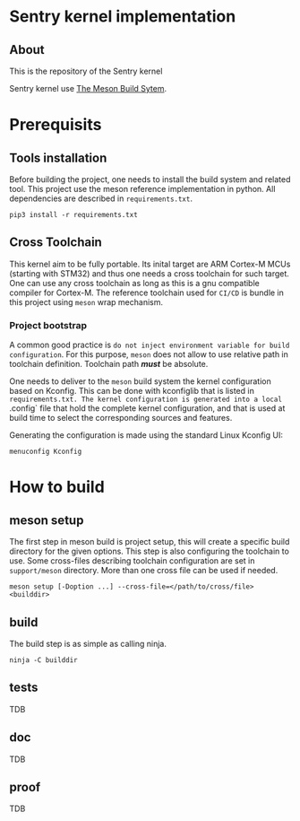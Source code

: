 # Sentry kernel implementation

## About

This is the repository of the Sentry kernel

Sentry kernel use [The Meson Build Sytem](https://mesonbuild.com/).

# Prerequisits

## Tools installation
Before building the project, one needs to install the build system and related tool. This project use the meson reference implementation in python. All dependencies are described in `requirements.txt`.

```console
pip3 install -r requirements.txt
```

## Cross Toolchain

This kernel aim to be fully portable. Its inital target are ARM Cortex-M MCUs (starting with STM32) and thus one needs a cross toolchain for such target. One can use any cross toolchain as long as this is a gnu compatible compiler for Cortex-M. The reference toolchain used for `CI/CD` is bundle in this project using `meson` wrap mechanism.

### Project bootstrap


A common good practice is `do not inject environment variable for build configuration`. For this purpose, `meson` does not allow to use relative path in toolchain definition. Toolchain path **_must_** be absolute.


One needs to deliver to the `meson` build system the kernel configuration based on Kconfig. This can be done with
kconfiglib that is listed in `requirements.txt. The kernel configuration is generated into a local `.config` file that
hold the complete kernel configuration, and that is used at build time to select the corresponding sources and features.

Generating the configuration is made using the standard Linux Kconfig UI:
```console
menuconfig Kconfig
```

# How to build

## meson setup
The first step in meson build is project setup, this will create a specific build directory for the given options. This step is also configuring the toolchain to use.
Some cross-files describing toolchain configuration are set in `support/meson` directory. More than one cross file can be used if needed.

```console
meson setup [-Doption ...] --cross-file=</path/to/cross/file> <builddir>
```

## build

The build step is as simple as calling ninja.
```console
ninja -C builddir
```

## tests
TDB
## doc
TDB
## proof
TDB
